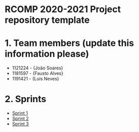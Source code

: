 RCOMP 2020-2021 Project repository template
===========================================
# 1. Team members (update this information please) #
  * 1121224 - {João Soares} 
  * 1181597 - {Fausto Alves} 
  * 1191421 - {Luís Neves} 

# 2. Sprints #
  * [Sprint 1](doc/sprint1/)
  * [Sprint 2](doc/sprint2/)
  * [Sprint 3](doc/sprint3/)

